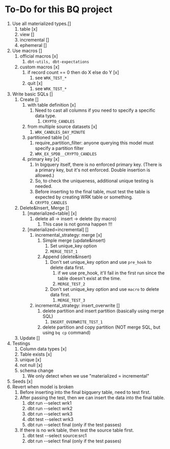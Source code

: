 # To-Do for this BQ project

1. Use all materialized types.[]
   1. table [x]
   2. view []
   3. incremental []
   4. ephemeral []
2. Use macros []
   1. official macros [x]
      1. ```dbt-utils, dbt-expectations```
   2. custom macros [x]
      1. if record count == 0 then do X else do Y [x]
         1. see ```WRK_TEST_*```
      2. quit [x]
         1. see ```WRK_TEST_*```
3. Write basic SQLs []
   1. Create []
      1. with table definition [x]
         1. Need to cast all columns if you need to specify a specific data type.
            1. ```CRYPTO_CANDLES```
      2. from multiple source datasets [x]
         1. ```WRK_CANDLES_DAY_MINUTE```
      3. partitioned table [x]
         1. require_partition_filter: anyone querying this model must specify a partition filter
         2. ```WRK_EX_SPDB__CRYPTO_CANDLES```
      4. primary key [x]
         1. In bigquery itself, there is no enforced primary key. (There is a primary key, but it's not enforced. Double insertion is allowed.)
         2. So, to check the uniqueness, additional unique testing is needed.
         3. Before inserting to the final table, must test the table is expected by creating WRK table or something.
         4. ```CRYPTO_CANDLES```
   2. Delete&Insert, Merge []
      1. [materialized=table] [x]
         1. delete all -> insert -> delete (by macro)
            1. This case is not gonna happen !!!
      2. [materialized=incremental] []
         1. incremental_strategy: merge [x]
            1. Simple merge (update&insert)
               1. Set unique_key option
               2. ```MERGE_TEST_1```
            2. Append (delete&insert)
               1. Don't set unique_key option and use ```pre_hook``` to delete data first.
                  1. if we use pre_hook, it'll fail in the first run since the table doesn't exist at the time.
                  2. ```MERGE_TEST_2```
               2. Don't set unique_key option and use ```macro``` to delete data first.
                  1. ```MERGE_TEST_3```
         2. incremental_strategy: insert_overwrite []
            1. delete partition and insert partition (basically using merge SQL)
               1. ```INSERT_OVERWRITE_TEST_1```
            2. delete partition and copy partition (NOT merge SQL, but using ```bq cp``` command)
   3. Update []
4. Testings
   1. Column data types [x]
   2. Table exists [x]
   3. unique [x]
   4. not null [x]
   5. schema change
      1. We only detect when we use "materialized = incremental"
5. Seeds [x]
6. Revert when model is broken
   1. Before inserting into the final bigquery table, need to test first.
   2. After passing the test, then we can insert the data into the final table.
      1. dbt run --select wrk1
      2. dbt run --select wrk2
      3. dbt run --select wrk3
      4. dbt test --select wrk3
      5. dbt run --select final (only if the test passes)
   3. If there is no wrk table, then test the source table first.
      1. dbt test --select source:src1
      2. dbt run --select final (only if the test passes)
